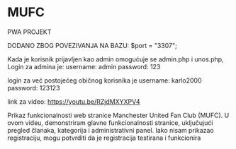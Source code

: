 # MUFC

PWA PROJEKT

DODANO ZBOG POVEZIVANJA NA BAZU:
$port = "3307";

Kada je korisnik prijavljen kao admin omogućuje se admin.php i unos.php,
Login za admina je:
username: admin
password: 123

login za već postojećeg običnog korisnika je
username: karlo2000
password: 123123

link za video:
https://youtu.be/RZjdMXYXPV4

Prikaz funkcionalnosti web stranice Manchester United Fan Club (MUFC). U ovom videu, demonstriram glavne funkcionalnosti stranice, uključujući pregled članaka, kategorija i administrativni panel. Iako nisam prikazao registraciju, mogu potvrditi da je registracija testirana i funkcionira
